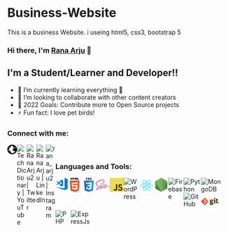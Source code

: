 # Business-Website
 This is a business Website. i useing html5, css3, bootstrap 5

### Hi there, I'm [Rana Arju][website] 👋


## I'm a Student/Learner and Developer!!

- 🌱 I’m currently learning everything 🤣
- 👯 I’m looking to collaborate with other content creators
- 🥅 2022 Goals: Contribute more to Open Source projects
- ⚡ Fun fact: I love pet birds!

### Connect with me:

[<img align="left" alt="ranaarju.xyz" width="22px" src="https://raw.githubusercontent.com/iconic/open-iconic/master/svg/globe.svg" />][website]
[<img align="left" alt="TechDictionary | YouTube" width="22px" src="https://cdn.jsdelivr.net/npm/simple-icons@v3/icons/youtube.svg" />][youtube]
[<img align="left" alt="RanaArju2 | Twitter" width="22px" src="https://cdn.jsdelivr.net/npm/simple-icons@v3/icons/twitter.svg" />][twitter]
[<img align="left" alt="RanaArju | LinkedIn" width="22px" src="https://cdn.jsdelivr.net/npm/simple-icons@v3/icons/linkedin.svg" />][linkedin]
[<img align="left" alt="rana_arju2 | Instagram" width="22px" src="https://cdn.jsdelivr.net/npm/simple-icons@v3/icons/instagram.svg" />][instagram]

<br />

### Languages and Tools:

<img align="left" alt="Visual Studio Code" width="28px" src="https://raw.githubusercontent.com/github/explore/80688e429a7d4ef2fca1e82350fe8e3517d3494d/topics/visual-studio-code/visual-studio-code.png" />
<img align="left" alt="HTML5" width="32px" src="https://raw.githubusercontent.com/github/explore/80688e429a7d4ef2fca1e82350fe8e3517d3494d/topics/html/html.png" />
<img align="left" alt="CSS3" width="32px" src="https://raw.githubusercontent.com/github/explore/80688e429a7d4ef2fca1e82350fe8e3517d3494d/topics/css/css.png" />
<img align="left" alt="Sass" width="32px" src="https://raw.githubusercontent.com/github/explore/80688e429a7d4ef2fca1e82350fe8e3517d3494d/topics/sass/sass.png" />
<img align="left" alt="JavaScript" width="32px" src="https://raw.githubusercontent.com/github/explore/80688e429a7d4ef2fca1e82350fe8e3517d3494d/topics/javascript/javascript.png" />
<img align="left" alt="WordPress" width="35px" src="https://icons.iconarchive.com/icons/martz90/circle/512/wordpress-icon.png" />
<img align="left" alt="React" width="35px" src="https://raw.githubusercontent.com/github/explore/80688e429a7d4ef2fca1e82350fe8e3517d3494d/topics/react/react.png" />
<img align="left" alt="Node.js" width="32px" src="https://raw.githubusercontent.com/github/explore/80688e429a7d4ef2fca1e82350fe8e3517d3494d/topics/nodejs/nodejs.png" />
<img align="left" alt="Firebase" width="35px" src="https://www.pngrepo.com/png/303670/512/firebase-1-logo.png" />
<img align="left" alt="Python" width="40px" src="https://cdn.iconscout.com/icon/free/png-256/python-3521655-2945099.png" />
<img align="left" alt="MongoDB" width="50px" src="https://encrypted-tbn0.gstatic.com/images?q=tbn:ANd9GcTaUAtjBiHmB3iG2r0VSlcuzY2wLKxdntHclP1yvJt7KSXWTpfUoV-x4VNo&s=10" />

<img align="left" alt="GitHub" width="40px" src="https://github.githubassets.com/images/modules/logos_page/GitHub-Mark.png" />
<img align="left" alt="Git" width="40px" src="https://raw.githubusercontent.com/github/explore/80688e429a7d4ef2fca1e82350fe8e3517d3494d/topics/git/git.png" />
<img align="left" alt="PHP" width="35px" src="https://encrypted-tbn0.gstatic.com/images?q=tbn:ANd9GcRFbkm1ijivbHl-q10LsBMauExV7_7Mmj677Q&usqp=CAU" />
<img align="left" alt="ExpressJs" width="45px" src="https://encrypted-tbn0.gstatic.com/images?q=tbn:ANd9GcTNxVppNR4SlDJb-K_6UwgVXe3qFZYh7HVrZA&usqp=CAU" />

[website]: https://ranaarju.xyz

[twitter]: https://twitter.com/RanaArju2

[youtube]: https://youtube.com/TechDictionary

[instagram]: https://instagram.com/rana_arju2

[linkedin]: https://linkedin.com/in/Ranaarju


